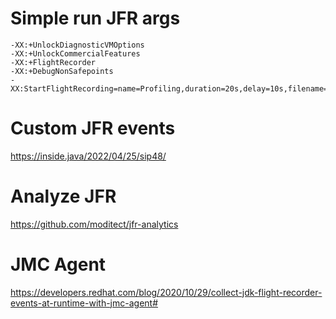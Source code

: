 # Simple run JFR args
    
    -XX:+UnlockDiagnosticVMOptions 
    -XX:+UnlockCommercialFeatures 
    -XX:+FlightRecorder 
    -XX:+DebugNonSafepoints 
    -XX:StartFlightRecording=name=Profiling,duration=20s,delay=10s,filename=C:\Temp\myrecording.jfr,settings=profile,stackdepth=512

# Custom JFR events

https://inside.java/2022/04/25/sip48/

# Analyze JFR

https://github.com/moditect/jfr-analytics

# JMC Agent

https://developers.redhat.com/blog/2020/10/29/collect-jdk-flight-recorder-events-at-runtime-with-jmc-agent#